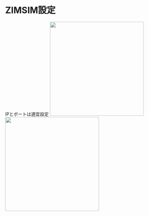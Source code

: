 # ZIMSIM設定

IPとポートは適宜設定
<img width="300" src="https://user-images.githubusercontent.com/59504416/218251148-51842818-1d25-4fe7-bfb3-716600bad6c7.PNG" />
<img width="300" src="https://user-images.githubusercontent.com/59504416/218251147-1f7ff7fc-d9d8-482c-9747-2376fb42887a.PNG" />
